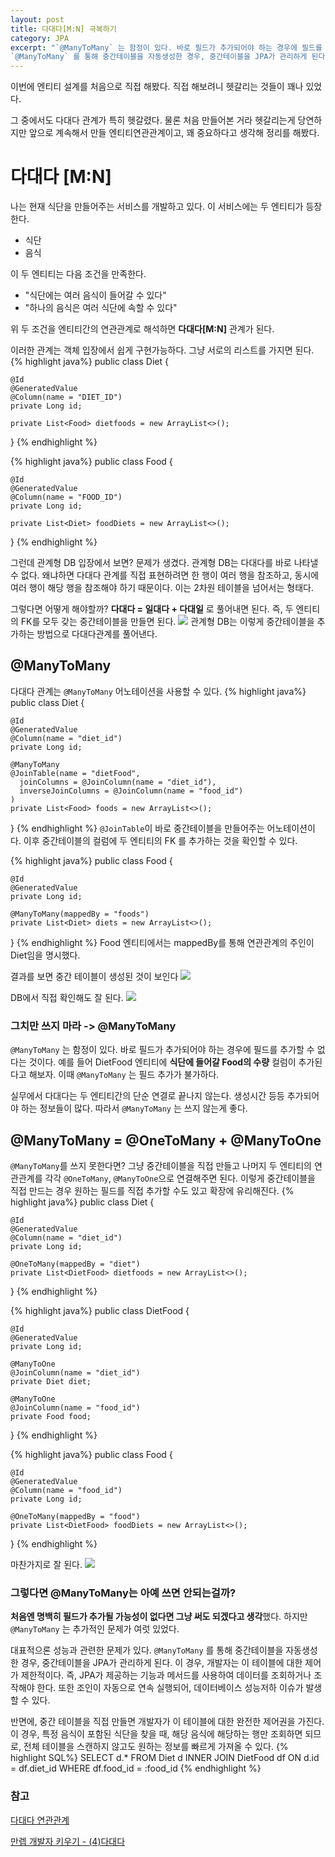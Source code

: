 ```yaml
---
layout: post
title: 다대다[M:N] 극복하기
category: JPA
excerpt: "`@ManyToMany` 는 함정이 있다. 바로 필드가 추가되어야 하는 경우에 필드를 추가할 수 없다는 것이다. 따라서 `@ManyToMany` 는 쓰지 않는게 좋다. 그렇다면 @ManyToMany는 아예 쓰면 안되는걸까? 처음엔 명백히 필드가 추가될 가능성이 없다면 그냥 써도 되겠다고 생각했다. 하지만 `@ManyToMany` 는 추가적인 문제가 여럿 있었다.대표적으론 성능과 관련한 문제가 있다. 
`@ManyToMany` 를 통해 중간테이블을 자동생성한 경우, 중간테이블을 JPA가 관리하게 된다."
---
```


이번에 엔티티 설계를 처음으로 직접 해봤다. 직접 해보려니 헷갈리는 것들이 꽤나 있었다. 

그 중에서도 다대다 관계가 특히 헷갈렸다. 물론 처음 만들어본 거라 헷갈리는게 당연하지만 앞으로 계속해서 만들 엔티티연관관계이고, 꽤 중요하다고 생각해 정리를 해봤다. 

# 다대다 [M:N]
나는 현재 식단을 만들어주는 서비스를 개발하고 있다. 이 서비스에는 두 엔티티가 등장한다. 

- 식단
- 음식

이 두 엔티티는 다음 조건을 만족한다. 
- "식단에는 여러 음식이 들어갈 수 있다" 
- "하나의 음식은 여러 식단에 속할 수 있다"

위 두 조건을 엔티티간의 연관관계로 해석하면 **다대다\[M:N]** 관계가 된다.

이러한 관계는 객체 입장에서 쉽게 구현가능하다. 그냥 서로의 리스트를 가지면 된다.
{% highlight java%}
public class Diet {  
  
	@Id  
	@GeneratedValue  
	@Column(name = "DIET_ID")  
	private Long id;  
	  
	private List<Food> dietfoods = new ArrayList<>();
}
{% endhighlight %}

{% highlight java%}
public class Food {  
	  
	@Id  
	@GeneratedValue  
	@Column(name = "FOOD_ID")
	private Long id;  
	  
	private List<Diet> foodDiets = new ArrayList<>();
}
{% endhighlight %}

그런데 관계형 DB 입장에서 보면? 문제가 생겼다. 관계형 DB는 다대다를 바로 나타낼 수 없다. 왜냐하면 다대다 관계를 직접 표현하려면 한 행이 여러 행을 참조하고, 동시에 여러 행이 해당 행을 참조해야 하기 때문이다. 이는 2차원 테이블을 넘어서는 형태다.

그렇다면 어떻게 해야할까? **다대다 = 일대다 + 다대일** 로 풀어내면 된다. 즉, 두 엔티티의 FK를 모두 갖는 중간테이블을 만들면 된다. 
![](https://i.imgur.com/z5V0AzZ.png)
관계형 DB는 이렇게 중간테이블을 추가하는 방법으로 다대다관계를 풀어낸다.
## @ManyToMany
다대다 관계는 `@ManyToMany` 어노테이션을 사용할 수 있다. 
{% highlight java%}
public class Diet {  
  
	@Id  
	@GeneratedValue  
	@Column(name = "diet_id")  
	private Long id;  
	  
	@ManyToMany  
	@JoinTable(name = "dietFood",  
	  joinColumns = @JoinColumn(name = "diet_id"),  
	  inverseJoinColumns = @JoinColumn(name = "food_id")  
	)  
	private List<Food> foods = new ArrayList<>();
}
{% endhighlight %}
`@JoinTable`이 바로 중간테이블을 만들어주는 어노테이션이다. 이후 중간테이블의 컬럼에 두 엔티티의 FK 를 추가하는 것을 확인할 수 있다.

{% highlight java%}
public class Food {  
  
	@Id  
	@GeneratedValue  
	private Long id;  
	  
	@ManyToMany(mappedBy = "foods")  
	private List<Diet> diets = new ArrayList<>();  
}
{% endhighlight %}
Food 엔티티에서는 mappedBy를 통해 연관관계의 주인이 Diet임을 명시했다. 

결과를 보면 중간 테이블이 생성된 것이 보인다
![](https://i.imgur.com/vAKA0vT.png)

DB에서 직접 확인해도 잘 된다.
![](https://i.imgur.com/4KWhTE3.png)

### 그치만 쓰지 마라 -> @ManyToMany
`@ManyToMany` 는 함정이 있다. 바로 필드가 추가되어야 하는 경우에 필드를 추가할 수 없다는 것이다. 예를 들어 DietFood 엔티티에 **식단에 들어갈 Food의 수량** 컬럼이 추가된다고 해보자. 이때 `@ManyToMany` 는 필드 추가가 불가하다.

실무에서 다대다는 두 엔티티간의 단순 연결로 끝나지 않는다. 생성시간 등등 추가되어야 하는 정보들이 많다. 따라서 `@ManyToMany` 는 쓰지 않는게 좋다. 

## @ManyToMany = @OneToMany + @ManyToOne
`@ManyToMany`를 쓰지 못한다면? 그냥 중간테이블을 직접 만들고 나머지 두 엔티티의 연관관계를 각각 `@OneToMany`, `@ManyToOne`으로 연결해주면 된다. 이렇게 중간테이블을 직접 만드는 경우 원하는 필드를 직접 추가할 수도 있고 확장에 유리해진다.
{% highlight java%}
public class Diet {  
	  
	@Id  
	@GeneratedValue  
	@Column(name = "diet_id")  
	private Long id;  
	
	@OneToMany(mappedBy = "diet")  
	private List<DietFood> dietfoods = new ArrayList<>();
}
{% endhighlight %}

{% highlight java%}
public class DietFood {  
  
	@Id  
	@GeneratedValue  
	private Long id;  
	  
	@ManyToOne  
	@JoinColumn(name = "diet_id")  
	private Diet diet;  
	  
	@ManyToOne  
	@JoinColumn(name = "food_id")  
	private Food food;  
}
{% endhighlight %}

{% highlight java%}
public class Food {  
  
	@Id  
	@GeneratedValue  
	@Column(name = "food_id")
	private Long id;  
	  
	@OneToMany(mappedBy = "food")  
	private List<DietFood> foodDiets = new ArrayList<>();
}
{% endhighlight %}

마찬가지로 잘 된다.
![](https://i.imgur.com/vCmQ1va.png)

### 그렇다면 @ManyToMany는 아예 쓰면 안되는걸까?
**처음엔 명백히 필드가 추가될 가능성이 없다면 그냥 써도 되겠다고 생각**했다. 하지만 `@ManyToMany` 는 추가적인 문제가 여럿 있었다.

대표적으론 성능과 관련한 문제가 있다. 
`@ManyToMany` 를 통해 중간테이블을 자동생성한 경우, 중간테이블을 JPA가 관리하게 된다. 이 경우, 개발자는 이 테이블에 대한 제어가 제한적이다. 즉, JPA가 제공하는 기능과 메서드를 사용하여 데이터를 조회하거나 조작해야 한다. 또한 조인이 자동으로 연속 실행되어, 데이터베이스 성능저하 이슈가 발생할 수 있다.

반면에, 중간 테이블을 직접 만들면 개발자가 이 테이블에 대한 완전한 제어권을 가진다. 이 경우, 특정 음식이 포함된 식단을 찾을 때, 해당 음식에 해당하는 행만 조회하면 되므로, 전체 테이블을 스캔하지 않고도 원하는 정보를 빠르게 가져올 수 있다. 
{% highlight SQL%}
SELECT d.*
FROM Diet d
INNER JOIN DietFood df ON d.id = df.diet_id 
WHERE df.food_id = :food_id
{% endhighlight %}

### 참고
[다대다 연관관계](https://seriouskang.tistory.com/7)

[만렙 개발자 키우기 - (4)다대다](https://www.nowwatersblog.com/jpa/ch6/6-4)
